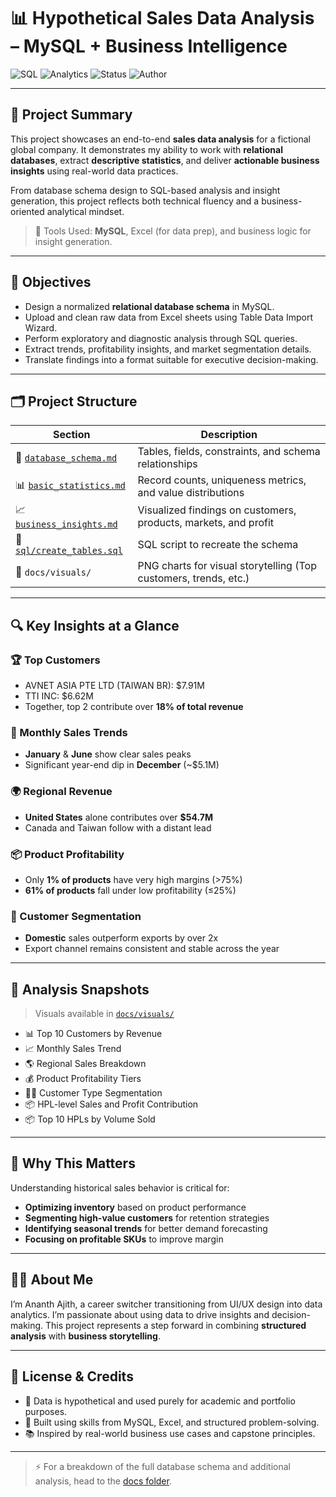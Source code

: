 # 📊 Hypothetical Sales Data Analysis – MySQL + Business Intelligence

![SQL](https://img.shields.io/badge/Database-MySQL-blue?logo=mysql)
![Analytics](https://img.shields.io/badge/Analysis-Business%20Insights-orange)
![Status](https://img.shields.io/badge/Project-Completed-brightgreen)
![Author](https://img.shields.io/badge/Built%20by-Ananth%20Ajith-lightgrey)

---

## 🧠 Project Summary

This project showcases an end-to-end **sales data analysis** for a fictional global company. It demonstrates my ability to work with **relational databases**, extract **descriptive statistics**, and deliver **actionable business insights** using real-world data practices.

From database schema design to SQL-based analysis and insight generation, this project reflects both technical fluency and a business-oriented analytical mindset.

> 📌 Tools Used: **MySQL**, Excel (for data prep), and business logic for insight generation.

---

## 🎯 Objectives

- Design a normalized **relational database schema** in MySQL.
- Upload and clean raw data from Excel sheets using Table Data Import Wizard.
- Perform exploratory and diagnostic analysis through SQL queries.
- Extract trends, profitability insights, and market segmentation details.
- Translate findings into a format suitable for executive decision-making.

---

## 🗂️ Project Structure

| Section | Description |
|--------|-------------|
| 📘 [`database_schema.md`](./docs/database_schema.md) | Tables, fields, constraints, and schema relationships |
| 📊 [`basic_statistics.md`](./docs/basic_statistics.md) | Record counts, uniqueness metrics, and value distributions |
| 📈 [`business_insights.md`](./docs/business_insights.md) | Visualized findings on customers, products, markets, and profit |
| 🧾 [`sql/create_tables.sql`](./sql/create_tables.sql) | SQL script to recreate the schema |
| 📂 `docs/visuals/` | PNG charts for visual storytelling (Top customers, trends, etc.) |

---

## 🔍 Key Insights at a Glance

### 🏆 Top Customers
- AVNET ASIA PTE LTD (TAIWAN BR): $7.91M
- TTI INC: $6.62M  
- Together, top 2 contribute over **18% of total revenue**

### 📅 Monthly Sales Trends
- **January** & **June** show clear sales peaks
- Significant year-end dip in **December** (~$5.1M)

### 🌍 Regional Revenue
- **United States** alone contributes over **$54.7M**
- Canada and Taiwan follow with a distant lead

### 📦 Product Profitability
- Only **1% of products** have very high margins (>75%)
- **61% of products** fall under low profitability (≤25%)

### 🛒 Customer Segmentation
- **Domestic** sales outperform exports by over 2x
- Export channel remains consistent and stable across the year

---

## 🧮 Analysis Snapshots

> Visuals available in [`docs/visuals/`](./docs/visuals)

- 📊 Top 10 Customers by Revenue  
- 📈 Monthly Sales Trend  
- 🌎 Regional Sales Breakdown  
- 💰 Product Profitability Tiers  
- 🧑‍💼 Customer Type Segmentation  
- 📦 HPL-level Sales and Profit Contribution  
- 📦 Top 10 HPLs by Volume Sold  

---

## 📌 Why This Matters

Understanding historical sales behavior is critical for:

- **Optimizing inventory** based on product performance
- **Segmenting high-value customers** for retention strategies
- **Identifying seasonal trends** for better demand forecasting
- **Focusing on profitable SKUs** to improve margin

---

## 🙋‍♂️ About Me

I’m Ananth Ajith, a career switcher transitioning from UI/UX design into data analytics. I’m passionate about using data to drive insights and decision-making. This project represents a step forward in combining **structured analysis** with **business storytelling**.

---

## 📄 License & Credits

- 🔗 Data is hypothetical and used purely for academic and portfolio purposes.
- 🧠 Built using skills from MySQL, Excel, and structured problem-solving.
- 📚 Inspired by real-world business use cases and capstone principles.

---

> ⚡ For a breakdown of the full database schema and additional analysis, head to the [docs folder](./docs).
